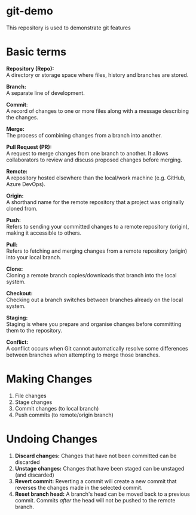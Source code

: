 # git-demo
This repository is used to demonstrate git features

# Basic terms
**Repository (Repo):**\
A directory or storage space where files, history and branches are stored.

**Branch:**\
A separate line of development.

**Commit**:\
A record of changes to one or more files along with a message describing the changes.

**Merge:**\
The process of combining changes from a branch into another.

**Pull Request (PR):**\
A request to merge changes from one branch to another. It allows collaborators to review and discuss proposed changes before merging.

**Remote:**\
A repository hosted elsewhere than the local/work machine (e.g. GitHub, Azure DevOps).

**Origin:**\
A shorthand name for the remote repository that a project was originally cloned from.

**Push:**\
Refers to sending your committed changes to a remote repository (origin), making it accessible to others.

**Pull:**\
Refers to fetching and merging changes from a remote repository (origin) into your local branch.

**Clone:**\
Cloning a remote branch copies/downloads that branch into the local system.

**Checkout:**\
Checking out a branch switches between branches already on the local system.

**Staging:**\
Staging is where you prepare and organise changes before committing them to the repository.

**Conflict:**\
A conflict occurs when Git cannot automatically resolve some differences between branches when attempting to merge those branches.

# Making Changes
1. File changes
2. Stage changes
3. Commit changes (to local branch)
4. Push commits (to remote/origin branch)

# Undoing Changes
1. **Discard changes:** Changes that have not been committed can be discarded
2. **Unstage changes:** Changes that have been staged can be unstaged (and discarded)
3. **Revert commit:** Reverting a commit will create a new commit that reverses the changes made in the selected commit.
4. **Reset branch head:** A branch's head can be moved back to a previous commit. Commits *after* the head will not be pushed to the remote branch.
